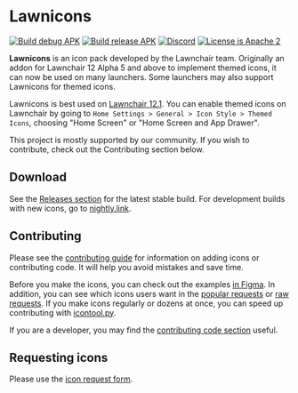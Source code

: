 # Lawnicons

[![Build debug APK](https://github.com/LawnchairLauncher/lawnicons/actions/workflows/build_debug_apk.yml/badge.svg)](https://github.com/LawnchairLauncher/lawnicons/actions/workflows/build_debug_apk.yml)
[![Build release APK](https://github.com/LawnchairLauncher/lawnicons/actions/workflows/build_release_apk.yml/badge.svg)](https://github.com/LawnchairLauncher/lawnicons/actions/workflows/build_release_apk.yml)
[![Discord](https://img.shields.io/discord/803299970169700402?label=server&logo=discord)](https://discord.gg/lawnchair-803299970169700402)
[![License is Apache 2](https://img.shields.io/github/license/LawnchairLauncher/lawnicons)](./LICENSE)

**Lawnicons** is an icon pack developed by the Lawnchair team.
Originally an addon for Lawnchair 12 Alpha 5 and above to implement themed icons, it can now be used on many launchers. Some launchers may also support Lawnicons for themed icons.

Lawnicons is best used on [Lawnchair 12.1](https://github.com/LawnchairLauncher/lawnchair). You can enable themed icons on Lawnchair by going to `Home Settings > General > Icon Style > Themed Icons`, choosing "Home Screen" or "Home Screen and App Drawer".

This project is mostly supported by our community. If you wish to contribute, check out the Contributing section below.

## Download
See the [Releases section](https://github.com/LawnchairLauncher/lawnicons/releases) for the latest stable build. For development builds with new icons, go to [nightly.link](https://nightly.link/LawnchairLauncher/lawnicons/workflows/build_debug_apk/develop/Debug%20APK).

## Contributing
Please see the [contributing guide](CONTRIBUTING.md) for information on adding icons or contributing code. It will help you avoid mistakes and save time.

Before you make the icons, you can check out the examples [in Figma](https://www.figma.com/community/file/1227718471680779613). In addition, you can see which icons users want in the [popular requests](https://docs.google.com/spreadsheets/d/10_o0DjhAGfP8ToDDNQ8M7eCZKtbzXLhIvxuF1XZEql0/edit#gid=327531090) or [raw requests](https://docs.google.com/spreadsheets/d/1h3eiJnG2nEdR1DbvemaF1lYthHkzYbXvVFPP0TEEt5k/edit?usp=sharing). If you make icons regularly or dozens at once, you can speed up contributing with [icontool.py](/.github/icontool_guide.md).

If you are a developer, you may find the [contributing code section](https://github.com/LawnchairLauncher/lawnicons/blob/develop/.github/CONTRIBUTING.md#contributing-code) useful.

## Requesting icons
Please use the [icon request form](https://forms.gle/Fx8vZAiWdW1Tyjo57).

